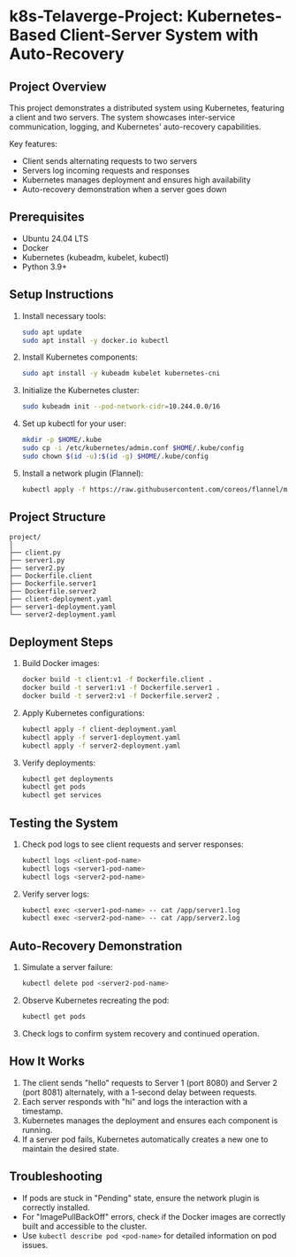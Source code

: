 # k8s-Telaverge-Project: Kubernetes-Based Client-Server System with Auto-Recovery

## Project Overview

This project demonstrates a distributed system using Kubernetes, featuring a client and two servers. The system showcases inter-service communication, logging, and Kubernetes' auto-recovery capabilities.

Key features:
- Client sends alternating requests to two servers
- Servers log incoming requests and responses
- Kubernetes manages deployment and ensures high availability
- Auto-recovery demonstration when a server goes down

## Prerequisites

- Ubuntu 24.04 LTS
- Docker
- Kubernetes (kubeadm, kubelet, kubectl)
- Python 3.9+

## Setup Instructions

1. Install necessary tools:
   ```bash
   sudo apt update
   sudo apt install -y docker.io kubectl
   ```

2. Install Kubernetes components:
   ```bash
   sudo apt install -y kubeadm kubelet kubernetes-cni
   ```

3. Initialize the Kubernetes cluster:
   ```bash
   sudo kubeadm init --pod-network-cidr=10.244.0.0/16
   ```

4. Set up kubectl for your user:
   ```bash
   mkdir -p $HOME/.kube
   sudo cp -i /etc/kubernetes/admin.conf $HOME/.kube/config
   sudo chown $(id -u):$(id -g) $HOME/.kube/config
   ```

5. Install a network plugin (Flannel):
   ```bash
   kubectl apply -f https://raw.githubusercontent.com/coreos/flannel/master/Documentation/kube-flannel.yml
   ```

## Project Structure

```
project/
│
├── client.py
├── server1.py
├── server2.py
├── Dockerfile.client
├── Dockerfile.server1
├── Dockerfile.server2
├── client-deployment.yaml
├── server1-deployment.yaml
└── server2-deployment.yaml
```

## Deployment Steps

1. Build Docker images:
   ```bash
   docker build -t client:v1 -f Dockerfile.client .
   docker build -t server1:v1 -f Dockerfile.server1 .
   docker build -t server2:v1 -f Dockerfile.server2 .
   ```

2. Apply Kubernetes configurations:
   ```bash
   kubectl apply -f client-deployment.yaml
   kubectl apply -f server1-deployment.yaml
   kubectl apply -f server2-deployment.yaml
   ```

3. Verify deployments:
   ```bash
   kubectl get deployments
   kubectl get pods
   kubectl get services
   ```

## Testing the System

1. Check pod logs to see client requests and server responses:
   ```bash
   kubectl logs <client-pod-name>
   kubectl logs <server1-pod-name>
   kubectl logs <server2-pod-name>
   ```

2. Verify server logs:
   ```bash
   kubectl exec <server1-pod-name> -- cat /app/server1.log
   kubectl exec <server2-pod-name> -- cat /app/server2.log
   ```

## Auto-Recovery Demonstration

1. Simulate a server failure:
   ```bash
   kubectl delete pod <server2-pod-name>
   ```

2. Observe Kubernetes recreating the pod:
   ```bash
   kubectl get pods
   ```

3. Check logs to confirm system recovery and continued operation.

## How It Works

1. The client sends "hello" requests to Server 1 (port 8080) and Server 2 (port 8081) alternately, with a 1-second delay between requests.
2. Each server responds with "hi" and logs the interaction with a timestamp.
3. Kubernetes manages the deployment and ensures each component is running.
4. If a server pod fails, Kubernetes automatically creates a new one to maintain the desired state.

## Troubleshooting

- If pods are stuck in "Pending" state, ensure the network plugin is correctly installed.
- For "ImagePullBackOff" errors, check if the Docker images are correctly built and accessible to the cluster.
- Use `kubectl describe pod <pod-name>` for detailed information on pod issues.
